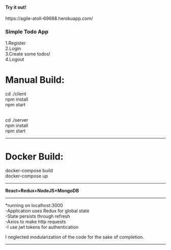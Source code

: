 <h4>Try it out!</h4> https://agile-atoll-69688.herokuapp.com/


<h3>Simple Todo App</h3>
1.Register<br/>
2.Login<br/>
3.Create some todos!<br/>
4.Logout<br/>

<h1> Manual Build:</h1>
cd ./client <br/>
npm install <br/>
npm start   <br/>
<br/>

cd ./server <br/>
npm install <br/>
npm start <br/>

************
<h1>Docker Build:</h1>
docker-compose build <br/>
docker-compose up <br/>



************

<b>React+Redux+NodeJS+MongoDB</b>

************
*running on localhost:3000 <br/>
-Application uses Redux for global state  <br/>
-State persists through refresh  <br/>
-Axios to make http requests  <br/>
-I use jwt tokens for authentication  <br/>


I neglected modularization of the code for the sake of completion.
************
